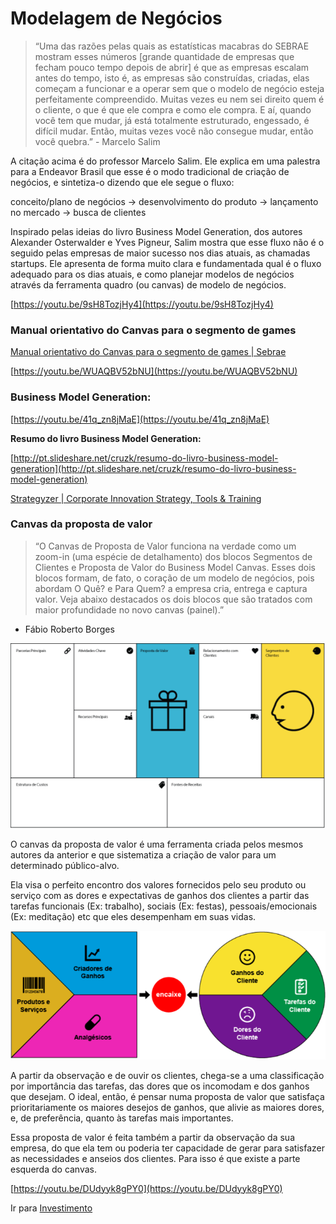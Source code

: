 # Modelagem de Negócios

> “Uma das razões pelas quais as estatísticas macabras do SEBRAE mostram esses números [grande quantidade de empresas que fecham pouco tempo depois de abrir] é que as empresas escalam antes do tempo, isto é, as empresas são construídas, criadas, elas começam a funcionar e a operar sem que o modelo de negócio esteja perfeitamente compreendido. Muitas vezes eu nem sei direito quem é o cliente, o que é que ele compra e como ele compra. E aí, quando você tem que mudar, já está totalmente estruturado, engessado, é difícil mudar. Então, muitas vezes você não consegue mudar, então você quebra.” - Marcelo Salim

A citação acima é do professor Marcelo Salim. Ele explica em uma palestra para a Endeavor Brasil que esse é o modo tradicional de criação de negócios, e sintetiza-o dizendo que ele segue o fluxo: 

conceito/plano de negócios → desenvolvimento do produto → lançamento no mercado → busca de clientes

Inspirado pelas ideias do livro Business Model Generation, dos autores Alexander Osterwalder e Yves Pigneur, Salim mostra que esse fluxo não é o seguido pelas empresas de maior sucesso nos dias atuais, as chamadas startups. Ele apresenta de forma muito clara e fundamentada qual é o fluxo adequado para os dias atuais, e como planejar modelos de negócios através da ferramenta quadro (ou canvas) de modelo de negócios.

[https://youtu.be/9sH8TozjHy4](https://youtu.be/9sH8TozjHy4)

### **Manual orientativo do Canvas para o segmento de games**

[Manual orientativo do Canvas para o segmento de games | Sebrae](https://m.sebrae.com.br/sites/PortalSebrae/bis/manual-orientativo-do-canvas-para-o-segmento-de-games,7fefaa7dab90d510VgnVCM1000004c00210aRCRD)

[https://youtu.be/WUAQBV52bNU](https://youtu.be/WUAQBV52bNU)

### **Business Model Generation:**

[https://youtu.be/41q_zn8jMaE](https://youtu.be/41q_zn8jMaE)

**Resumo do livro Business Model Generation:**

[http://pt.slideshare.net/cruzk/resumo-do-livro-business-model-generation](http://pt.slideshare.net/cruzk/resumo-do-livro-business-model-generation)

[Strategyzer | Corporate Innovation Strategy, Tools & Training](https://strategyzer.com/)

### Canvas da proposta de valor

> “O Canvas de Proposta de Valor funciona na verdade como um zoom-in (uma espécie de detalhamento) dos blocos Segmentos de Clientes e Proposta de Valor do Business Model Canvas. Esses dois blocos formam, de fato, o coração de um modelo de negócios, pois abordam O Quê? e Para Quem? a empresa cria, entrega e captura valor. Veja abaixo destacados os dois blocos que são tratados com maior profundidade no novo canvas (painel).”
- Fábio Roberto Borges

![Modelagem%20de%20Nego%CC%81cios%202143719734a04033a8fc481a3f13617c/Untitled.png](Modelagem%20de%20Nego%CC%81cios/Untitled.png)

O canvas da proposta de valor é uma ferramenta criada pelos mesmos autores da anterior e que sistematiza a criação de valor para um determinado público-alvo.

Ela visa o perfeito encontro dos valores fornecidos pelo seu produto ou serviço com as dores e expectativas de ganhos dos clientes a partir das tarefas funcionais (Ex: trabalho), sociais (Ex: festas), pessoais/emocionais (Ex: meditação) etc que eles desempenham em suas vidas.

![Modelagem%20de%20Nego%CC%81cios%202143719734a04033a8fc481a3f13617c/Untitled%201.png](Modelagem%20de%20Nego%CC%81cios/Untitled%201.png)

A partir da observação e de ouvir os clientes, chega-se a uma classificação por importância das tarefas, das dores que os incomodam e dos ganhos que desejam. O ideal, então, é pensar numa proposta de valor que satisfaça prioritariamente os maiores desejos de ganhos, que alivie as maiores dores, e, de preferência, quanto às tarefas mais importantes.

Essa proposta de valor é feita também a partir da observação da sua empresa, do que ela tem ou poderia ter capacidade de gerar para satisfazer as necessidades e anseios dos clientes. Para isso é que existe a parte esquerda do canvas.

[](http://fabiorobertoborges.com/blog/canvas-de-proposta-de-valor/)

[https://youtu.be/DUdyyk8gPY0](https://youtu.be/DUdyyk8gPY0)

[](http://www.upstairs.com.br/canvas-proposta-de-valor/)

Ir para [Investimento](Investimento.md)